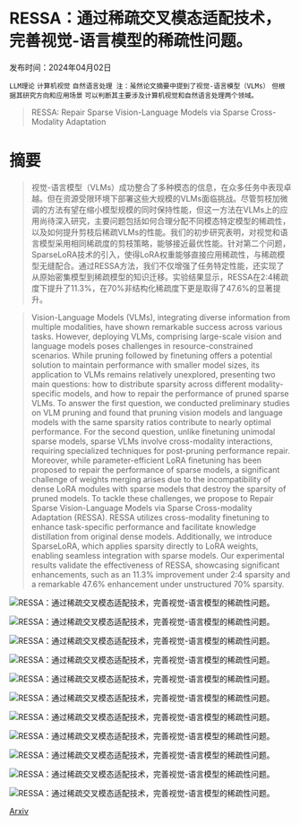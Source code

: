 # RESSA：通过稀疏交叉模态适配技术，完善视觉-语言模型的稀疏性问题。

发布时间：2024年04月02日

`LLM理论` `计算机视觉` `自然语言处理
注：虽然论文摘要中提到了视觉-语言模型（VLMs）` `但根据其研究方向和应用场景` `可以判断其主要涉及计算机视觉和自然语言处理两个领域。`

> RESSA: Repair Sparse Vision-Language Models via Sparse Cross-Modality Adaptation

# 摘要

> 视觉-语言模型（VLMs）成功整合了多种模态的信息，在众多任务中表现卓越。但在资源受限环境下部署这些大规模的VLMs面临挑战。尽管剪枝加微调的方法有望在缩小模型规模的同时保持性能，但这一方法在VLMs上的应用尚待深入研究，主要问题包括如何合理分配不同模态特定模型的稀疏性，以及如何提升剪枝后稀疏VLMs的性能。我们的初步研究表明，对视觉和语言模型采用相同稀疏度的剪枝策略，能够接近最优性能。针对第二个问题，SparseLoRA技术的引入，使得LoRA权重能够直接应用稀疏性，与稀疏模型无缝配合。通过RESSA方法，我们不仅增强了任务特定性能，还实现了从原始密集模型到稀疏模型的知识迁移。实验结果显示，RESSA在2:4稀疏度下提升了11.3%，在70%非结构化稀疏度下更是取得了47.6%的显著提升。

> Vision-Language Models (VLMs), integrating diverse information from multiple modalities, have shown remarkable success across various tasks. However, deploying VLMs, comprising large-scale vision and language models poses challenges in resource-constrained scenarios. While pruning followed by finetuning offers a potential solution to maintain performance with smaller model sizes, its application to VLMs remains relatively unexplored, presenting two main questions: how to distribute sparsity across different modality-specific models, and how to repair the performance of pruned sparse VLMs. To answer the first question, we conducted preliminary studies on VLM pruning and found that pruning vision models and language models with the same sparsity ratios contribute to nearly optimal performance. For the second question, unlike finetuning unimodal sparse models, sparse VLMs involve cross-modality interactions, requiring specialized techniques for post-pruning performance repair. Moreover, while parameter-efficient LoRA finetuning has been proposed to repair the performance of sparse models, a significant challenge of weights merging arises due to the incompatibility of dense LoRA modules with sparse models that destroy the sparsity of pruned models. To tackle these challenges, we propose to Repair Sparse Vision-Language Models via Sparse Cross-modality Adaptation (RESSA). RESSA utilizes cross-modality finetuning to enhance task-specific performance and facilitate knowledge distillation from original dense models. Additionally, we introduce SparseLoRA, which applies sparsity directly to LoRA weights, enabling seamless integration with sparse models. Our experimental results validate the effectiveness of RESSA, showcasing significant enhancements, such as an 11.3\% improvement under 2:4 sparsity and a remarkable 47.6\% enhancement under unstructured 70\% sparsity.

![RESSA：通过稀疏交叉模态适配技术，完善视觉-语言模型的稀疏性问题。](../../../paper_images/2404.02424/x1.png)

![RESSA：通过稀疏交叉模态适配技术，完善视觉-语言模型的稀疏性问题。](../../../paper_images/2404.02424/x2.png)

![RESSA：通过稀疏交叉模态适配技术，完善视觉-语言模型的稀疏性问题。](../../../paper_images/2404.02424/x3.png)

![RESSA：通过稀疏交叉模态适配技术，完善视觉-语言模型的稀疏性问题。](../../../paper_images/2404.02424/x4.png)

![RESSA：通过稀疏交叉模态适配技术，完善视觉-语言模型的稀疏性问题。](../../../paper_images/2404.02424/x5.png)

![RESSA：通过稀疏交叉模态适配技术，完善视觉-语言模型的稀疏性问题。](../../../paper_images/2404.02424/x6.png)

![RESSA：通过稀疏交叉模态适配技术，完善视觉-语言模型的稀疏性问题。](../../../paper_images/2404.02424/x7.png)

![RESSA：通过稀疏交叉模态适配技术，完善视觉-语言模型的稀疏性问题。](../../../paper_images/2404.02424/x8.png)

![RESSA：通过稀疏交叉模态适配技术，完善视觉-语言模型的稀疏性问题。](../../../paper_images/2404.02424/x9.png)

![RESSA：通过稀疏交叉模态适配技术，完善视觉-语言模型的稀疏性问题。](../../../paper_images/2404.02424/x10.png)

![RESSA：通过稀疏交叉模态适配技术，完善视觉-语言模型的稀疏性问题。](../../../paper_images/2404.02424/x11.png)

[Arxiv](https://arxiv.org/abs/2404.02424)